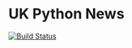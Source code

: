 # UK Python News

[![Build Status](https://travis-ci.org/inglesp/ukpython.svg?branch=master)](https://travis-ci.org/inglesp/ukpython)

